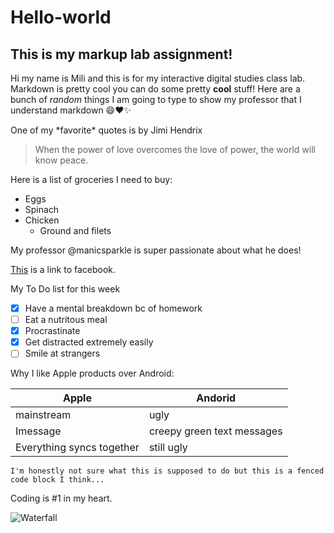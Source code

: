 # Hello-world
## This is my markup lab assignment! 

Hi my name is Mili and this is for my interactive digital studies class lab.
Markdown is pretty cool you can do some pretty **cool** stuff! Here are a bunch of *random* things I am going to type to show my professor that I understand markdown :smile::heart::sparkles:

One of my \*favorite\* quotes is by Jimi Hendrix
>When the power of love overcomes the love of
>power, the world will know peace. 

Here is a list of groceries I need to buy:
* Eggs
* Spinach
* Chicken 
    * Ground and filets 
    
My professor @manicsparkle is super passionate about what he does!

[This](http://facebook.com) is a link to facebook.


My To Do list for this week
- [x] Have a mental breakdown bc of homework 
- [ ] Eat a nutritous meal 
- [x] Procrastinate
- [x] Get distracted extremely easily 
- [ ] Smile at strangers

Why I like Apple products over Android: 

Apple | Andorid
------------ | -----------
mainstream | ugly
Imessage | creepy green text messages
Everything syncs together | still ugly

```I'm honestly not sure what this is supposed to do but this is a fenced code block I think... ```

Coding is \#1 in my heart.

![Waterfall](Salto_del_Angel-Canaima-Venezuela08.JPG)

